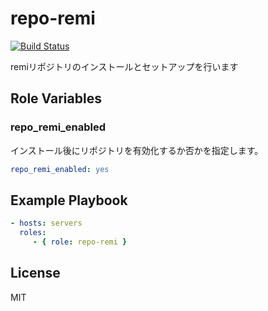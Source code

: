 repo-remi
=========

[![Build Status](https://travis-ci.org/wate/ansible-role-repo-remi.svg?branch=master)](https://travis-ci.org/wate/ansible-role-repo-remi)

remiリポジトリのインストールとセットアップを行います

Role Variables
--------------

### repo_remi_enabled

インストール後にリポジトリを有効化するか否かを指定します。

```yaml
repo_remi_enabled: yes
```

Example Playbook
----------------

```yaml
- hosts: servers
  roles:
     - { role: repo-remi }
```


License
-------

MIT
